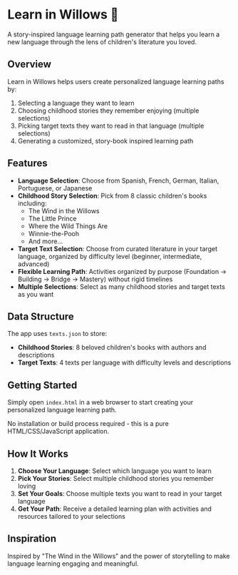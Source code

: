 # Learn in Willows 🌳

A story-inspired language learning path generator that helps you learn a new language through the lens of children's literature you loved.

## Overview

Learn in Willows helps users create personalized language learning paths by:
1. Selecting a language they want to learn
2. Choosing childhood stories they remember enjoying (multiple selections)
3. Picking target texts they want to read in that language (multiple selections)
4. Generating a customized, story-book inspired learning path

## Features

- **Language Selection**: Choose from Spanish, French, German, Italian, Portuguese, or Japanese
- **Childhood Story Selection**: Pick from 8 classic children's books including:
  - The Wind in the Willows
  - The Little Prince
  - Where the Wild Things Are
  - Winnie-the-Pooh
  - And more...
- **Target Text Selection**: Choose from curated literature in your target language, organized by difficulty level (beginner, intermediate, advanced)
- **Flexible Learning Path**: Activities organized by purpose (Foundation → Building → Bridge → Mastery) without rigid timelines
- **Multiple Selections**: Select as many childhood stories and target texts as you want

## Data Structure

The app uses `texts.json` to store:
- **Childhood Stories**: 8 beloved children's books with authors and descriptions
- **Target Texts**: 4 texts per language with difficulty levels and descriptions

## Getting Started

Simply open `index.html` in a web browser to start creating your personalized language learning path.

No installation or build process required - this is a pure HTML/CSS/JavaScript application.

## How It Works

1. **Choose Your Language**: Select which language you want to learn
2. **Pick Your Stories**: Select multiple childhood stories you remember loving
3. **Set Your Goals**: Choose multiple texts you want to read in your target language
4. **Get Your Path**: Receive a detailed learning plan with activities and resources tailored to your selections

## Inspiration

Inspired by "The Wind in the Willows" and the power of storytelling to make language learning engaging and meaningful.
